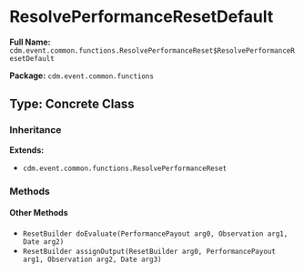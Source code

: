 # ResolvePerformanceResetDefault

**Full Name:** `cdm.event.common.functions.ResolvePerformanceReset$ResolvePerformanceResetDefault`

**Package:** `cdm.event.common.functions`

## Type: Concrete Class

### Inheritance

**Extends:**
- `cdm.event.common.functions.ResolvePerformanceReset`

### Methods

#### Other Methods

- `ResetBuilder doEvaluate(PerformancePayout arg0, Observation arg1, Date arg2)`
- `ResetBuilder assignOutput(ResetBuilder arg0, PerformancePayout arg1, Observation arg2, Date arg3)`

